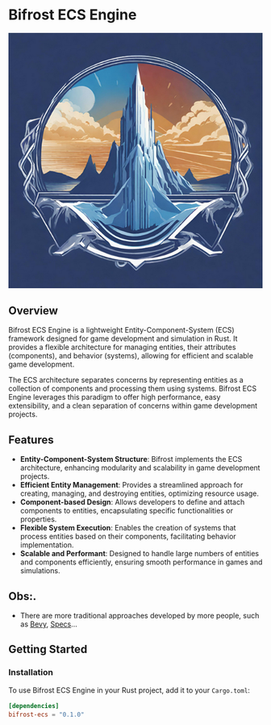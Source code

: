 # Bifrost ECS Engine

<p align="center">
  <img src="logo.png" alt="Bifrost ECS Engine">
</p>

## Overview

Bifrost ECS Engine is a lightweight Entity-Component-System (ECS) framework designed for game development and simulation in Rust. It provides a flexible architecture for managing entities, their attributes (components), and behavior (systems), allowing for efficient and scalable game development.

The ECS architecture separates concerns by representing entities as a collection of components and processing them using systems. Bifrost ECS Engine leverages this paradigm to offer high performance, easy extensibility, and a clean separation of concerns within game development projects.

## Features

- **Entity-Component-System Structure**: Bifrost implements the ECS architecture, enhancing modularity and scalability in game development projects.
- **Efficient Entity Management**: Provides a streamlined approach for creating, managing, and destroying entities, optimizing resource usage.
- **Component-based Design**: Allows developers to define and attach components to entities, encapsulating specific functionalities or properties.
- **Flexible System Execution**: Enables the creation of systems that process entities based on their components, facilitating behavior implementation.
- **Scalable and Performant**: Designed to handle large numbers of entities and components efficiently, ensuring smooth performance in games and simulations.

## Obs:.

- There are more traditional approaches developed by more people, such as [Bevy](https://github.com/bevyengine/bevy), [Specs](https://github.com/amethyst/specs)...

## Getting Started

### Installation

To use Bifrost ECS Engine in your Rust project, add it to your `Cargo.toml`:

```toml
[dependencies]
bifrost-ecs = "0.1.0"


```

